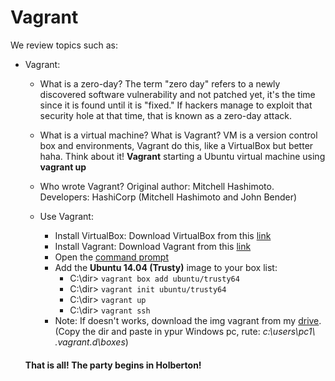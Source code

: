 # Vagrant

We review topics such as:

-   Vagrant:

	- What is a zero-day?
	The term "zero day" refers to a newly discovered software vulnerability and not patched yet, it's the time since it is found until it is "fixed." If hackers manage to exploit that security hole at that time, that is known as a zero-day attack.
	
	- What is a virtual machine? What is Vagrant?
	VM is a version control box and environments, Vagrant do this, like a VirtualBox but better haha. Think about it! 
	**Vagrant** starting a Ubuntu virtual machine using **vagrant up**

	- Who wrote Vagrant?
	Original author: Mitchell Hashimoto. 
	Developers: HashiCorp (Mitchell Hashimoto and John Bender)
	- Use Vagrant:
		- Install VirtualBox: Download VirtualBox from this [link](https://intranet.hbtn.io/rltoken/Z2roTuyhhdPF0CnohrZQIw "link")
		- Install Vagrant: Download Vagrant from this [link](https://intranet.hbtn.io/rltoken/0WSgWVLsNmTFDTgwy1Xg1Q "link")
		- Open the [command prompt](https://intranet.hbtn.io/rltoken/O6EMH3CGZ2Cm2ApusfVHqg "command prompt")
		- Add the **Ubuntu 14.04 (Trusty)** image to your box list:
			- C:\dir> `vagrant box add ubuntu/trusty64`
			- C:\dir> `vagrant init ubuntu/trusty64`
			- C:\dir> `vagrant up`
			- C:\dir> `vagrant ssh`
		- Note: If doesn't works, download the img vagrant from my [drive](https://drive.google.com/open?id=1PL7lkYJn-PcN72C4rpd0kBKUSC83LbM7). 
    (Copy the dir and paste in ypur Windows pc, rute: _c:\users\pc1\ .vagrant.d\boxes_)
    
    #### That is all! The party begins in Holberton!
